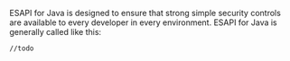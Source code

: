 ESAPI for Java is designed to ensure that strong simple security controls are available to every developer in every environment. ESAPI for Java is generally called like this:

`//todo`